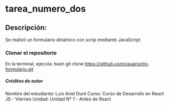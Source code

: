 # tarea_numero_dos
## Descripción: 
  Se realizó un formulario dinámico con scrip mediante JavaScript
### Clonar el repositorio
  En la terminal, ejecuta: bash git clone https://github.com/usuario/mi-formulario.git
#### 
##### Créditos de autor
  Nombre del estudiante: Luis Ariel Duré Curso: Curso de Desarrollo en React JS - Viernes Unidad: Unidad N° 1 - Antes de React
